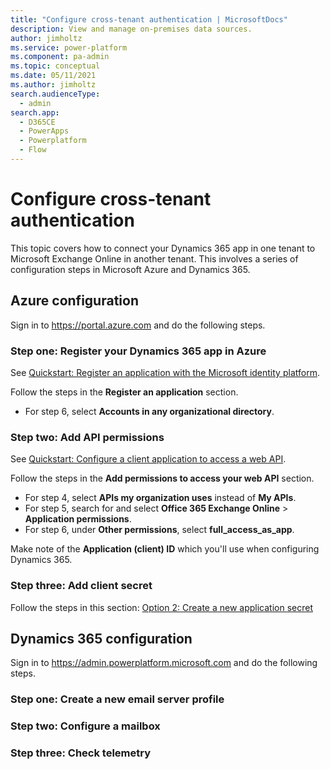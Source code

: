 ```yaml
---
title: "Configure cross-tenant authentication | MicrosoftDocs"
description: View and manage on-premises data sources.
author: jimholtz
ms.service: power-platform
ms.component: pa-admin
ms.topic: conceptual
ms.date: 05/11/2021
ms.author: jimholtz 
search.audienceType: 
  - admin
search.app:
  - D365CE
  - PowerApps
  - Powerplatform
  - Flow
---
```

# Configure cross-tenant authentication

This topic covers how to connect your Dynamics 365 app in one tenant to Microsoft Exchange Online in another tenant. This involves a series of configuration steps in Microsoft Azure and Dynamics 365.

## Azure configuration

Sign in to https://portal.azure.com and do the following steps.

### Step one: Register your Dynamics 365 app in Azure

See [Quickstart: Register an application with the Microsoft identity platform](/azure/active-directory/develop/quickstart-register-app).

Follow the steps in the **Register an application** section. 

- For step 6, select **Accounts in any organizational directory**.

### Step two: Add API permissions

See [Quickstart: Configure a client application to access a web API](/azure/active-directory/develop/quickstart-configure-app-access-web-apis). 

Follow the steps in the **Add permissions to access your web API** section. 

- For step 4, select **APIs my organization uses** instead of **My APIs**.
- For step 5, search for and select **Office 365 Exchange Online** > **Application permissions**. 
- For step 6, under **Other permissions**, select **full_access_as_app**.

Make note of the **Application (client) ID** which you'll use when configuring Dynamics 365.

### Step three: Add client secret

Follow the steps in this section: [Option 2: Create a new application secret](/azure/active-directory/develop/howto-create-service-principal-portal)

## Dynamics 365 configuration

Sign in to https://admin.powerplatform.microsoft.com and do the following steps.



### Step one: Create a new email server profile








### Step two: Configure a mailbox

### Step three: Check telemetry


